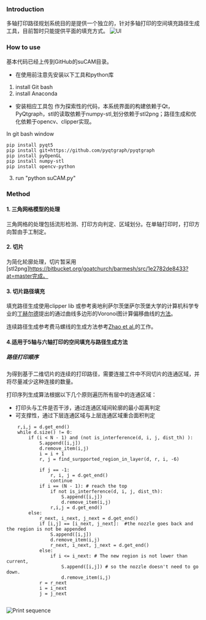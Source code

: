 ### Introduction
多轴打印路径规划系统目的是提供一个独立的，针对多轴打印的空间填充路径生成工具，目前暂时只能提供平面的填充方式。
![UI](./doc/ui.png)
### How to use
基本代码已经上传到GitHub的suCAM目录。
- 在使用前注意先安装以下工具和python库
1. install Git bash
2. install Anaconda

- 安装相应工具包
作为探索性的代码，本系统界面的构建依赖于Qt，PyQtgraph，stl的读取依赖于numpy-stl,划分依赖于stl2png；路径生成和优化依赖于opencv、clipper实现。

In git bash window
```
pip install pyqt5
pip install git+https://github.com/pyqtgraph/pyqtgraph
pip install pyOpenGL
pip install numpy-stl
pip install opencv-python
```
3. run "python suCAM.py"

### Method

#### 1. 三角网格模型的处理
三角网格的处理包括流形检测、打印方向判定、区域划分。在单轴打印时，打印方向暂由手工制定。

#### 2. 切片
为简化轮廓处理，切片暂采用[stl2png]https://bitbucket.org/goatchurch/barmesh/src/1e2782de8433?at=master完成。


#### 3. 切片路径填充

填充路径生成使用clipper lib 或参考奥地利萨尔茨堡萨尔茨堡大学的计算机科学专业的[丁赫尔德](https://www.cosy.sbg.ac.at/~held/held.html)提出的通过曲线多边形的Voronoi图计算偏移曲线的[方法](https://ac.els-cdn.com/S0010448597000717/1-s2.0-S0010448597000717-main.pdf?_tid=63fe7c5c-f78a-45a4-9f1f-1986e8f51377&acdnat=1543315797_4f2cb569a0acb261dfd7a5dff27d52c3)。

连续路径生成参考费马螺线的生成方法参考[Zhao et al.](http://irc.cs.sdu.edu.cn/CFS/)的工作。


#### 4.适用于5轴与六轴打印的空间填充与路径生成方法
##### 路径打印顺序
为得到基于二维切片的连续的打印路径，需要连接工件中不同切片的连通区域，并将尽量减少这种连接的数量。

打印序列生成算法根据以下几个原则遍历所有层中的连通区域：

- 打印头与工件是否干涉，通过连通区域间轮廓的最小距离判定
- 可支撑性，通过下层连通区域与上层连通区域重合面积判定

```Algorithm
    r,i,j = d.get_end() 
    while d.size() != 0:  
        if (i < N - 1) and (not is_interference(d, i, j, dist_th) ): 
            S.append([i,j])
            d.remove_item(i,j)            
            i = i + 1     
            r, j = find_surpported_region_in_layer(d, r, i, -6)

            if j == -1:   
                r, i, j = d.get_end() 
                continue
            if i == (N - 1): # reach the top
                if not is_interference(d, i, j, dist_th):
                    S.append([i,j])
                    d.remove_item(i,j)
                r,i,j = d.get_end()                
        else:
            r_next, i_next, j_next = d.get_end() 
            if [i,j] == [i_next, j_next]:  #the nozzle goes back and the region is not be appended
                S.append([i,j]) 
                d.remove_item(i,j)
                r_next, i_next, j_next = d.get_end()
            else:
                if i <= i_next: # The new region is not lower than current, 
                    S.append([i,j]) # so the nozzle doesn't need to go down. 
                    d.remove_item(i,j)
            r = r_next
            i = i_next
            j = j_next
    
```
![Print sequence](./doc/prseq.gif)




